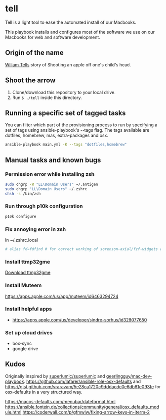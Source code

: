# tell
Tell is a light tool to ease the automated install of our Macbooks.

This playbook installs and configures most of the software we use on our Macbooks for web and software development.

## Origin of the name
[Wiliam Tells](https://en.wikipedia.org/wiki/William_Tell) story of Shooting an apple off one's child's head.

## Shoot the arrow
1. Clone/download this repository to your local drive.
1. Run `$ ./tell` inside this directory.


## Running a specific set of tagged tasks
You can filter which part of the provisioning process to run by specifying a set of tags using ansible-playbook's --tags flag. The tags available are dotfiles, homebrew, mas, extra-packages and osx.
```sh
ansible-playbook main.yml -K --tags "dotfiles,homebrew"
```

## Manual tasks and known bugs
### Permission error while installing zsh
```sh
sudo chgrp -R "LL\Domain Users" ~/.antigen
sudo chgrp "LL\Domain Users" ~/.zshrc
chsh -s /bin/zsh
```
### Run through p10k configuration
```sh
p10k configure
````

### Fix annoying error in zsh
In ~/.zshrc.local
```sh
# alias fd=fdfind # for correct working of sorenson-axial/fzf-widgets auskommentieren
```

### Install ttmp32gme
[Download ttmp32gme](https://github.com/thawn/ttmp32gme)

### Install Muteem
https://apps.apple.com/us/app/muteem/id6463294724

### Install helpful apps
- <https://apps.apple.com/us/developer/sindre-sorhus/id328077650>

### Set up cloud drives
- box-sync
- google drive

## Kudos
Originally inspired by [superlumic/superlumic](https://github.com/superlumic/superlumic) and [geerlingguy/mac-dev-playbook](https://github.com/geerlingguy/mac-dev-playbook).
<https://github.com/lafarer/ansible-role-osx-defaults> and <https://gist.github.com/vraravam/5e28ca1720c9dddacdc0e6db61e093fe> for osx-defaults in a very structured way.

<https://macos-defaults.com/menubar/dateformat.html>
<https://ansible.fontein.de/collections/community/general/osx_defaults_module.html>
<https://coderwall.com/p/gfmwlw/fixing-arrow-keys-in-iterm-2>

